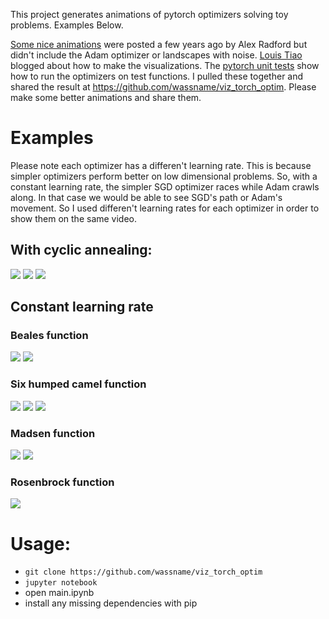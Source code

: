This project generates animations of pytorch optimizers solving toy problems. Examples Below.

[Some nice animations](http://www.denizyuret.com/2015/03/alec-radfords-animations-for.html) were posted a few years ago by Alex Radford but didn't include the Adam optimizer or landscapes with noise.  [Louis Tiao](http://louistiao.me/notes/visualizing-and-animating-optimization-algorithms-with-matplotlib/) blogged about how to make the visualizations. The [pytorch unit tests](https://github.com/pytorch/pytorch/blob/master/test/test_optim.py) show how to run the optimizers on test functions. I pulled these together and shared the result at https://github.com/wassname/viz_torch_optim. Please make some better animations and share them.

# Examples

Please note each optimizer has a differen't learning rate. This is because simpler optimizers perform better on low dimensional problems. So, with a constant learning rate, the simpler SGD optimizer races while Adam crawls along. In that case we would be able to see SGD's path or Adam's movement. So I used differen't learning rates for each optimizer in order to show them on the same video.

## With cyclic annealing:

![](docs/videos/beales_CyclicLR_20171117_04-01-14_2d.gif)
![](docs/videos/beales_CyclicLR_20171117_04-51-12_loss.gif)
![](docs/videos/beales_CyclicLR_20171117_04-51-12_3d.gif)


## Constant learning rate

### Beales function
![](docs/videos/beales_20171117_00-02-20_2d.gif)
![](docs/videos/beales_20171115_07-18-03_3d.gif)

### Six humped camel function
![](docs/videos/six_humped_camel_back_20171115_09-38-57.gif)
![](docs/videos/six_humped_camel_back_20171115_09-38-57_3d.gif)
![](docs/videos/six_humped_camel_back_20171115_09-38-57_loss.gif)

### Madsen function

![](docs/videos/madsen_20171115_10-04-15_3d.gif)
![](docs/videos/madsen_20171115_10-04-15_loss.gif)

### Rosenbrock function

![](docs/videos/rosenbrock_20171115_09-47-52.gif)



# Usage:

- `git clone https://github.com/wassname/viz_torch_optim`
- `jupyter notebook`
- open main.ipynb
- install any missing dependencies with pip
